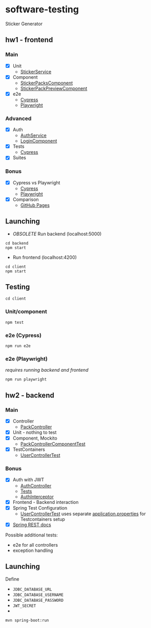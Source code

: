 # software-testing

Sticker Generator

## hw1 - frontend

### Main

* [x] Unit
    * [StickerService](https://github.com/andrey-star/software-testing/blob/master/client/src/app/services/sticker.service.spec.ts)
* [x] Component
    * [StickerPacksComponent](https://github.com/andrey-star/software-testing/blob/master/client/src/app/components/sticker-packs/sticker-packs.component.spec.ts)
    * [StickerPackPreviewComponent](https://github.com/andrey-star/software-testing/blob/master/client/src/app/components/sticker-pack-preview/sticker-pack-preview.component.spec.ts)
* [x] e2e
    * [Cypress](https://github.com/andrey-star/software-testing/blob/master/client/cypress/integration/spec.ts)
    * [Playwright](https://github.com/andrey-star/software-testing/blob/master/client/playwright/spec.ts)

### Advanced

* [x] Auth
    * [AuthService](https://github.com/andrey-star/software-testing/blob/master/client/src/app/services/auth.service.ts)
    * [LoginComponent](https://github.com/andrey-star/software-testing/blob/master/client/src/app/components/login/login.component.ts)
* [x] Tests
    * [Cypress](https://github.com/andrey-star/software-testing/blob/master/client/cypress/integration/spec.ts)
* [x] Suites

### Bonus

* [x] Cypress vs Playwright
    * [Cypress](https://github.com/andrey-star/software-testing/blob/master/client/cypress/integration/spec.ts)
    * [Playwright](https://github.com/andrey-star/software-testing/blob/master/client/playwright/spec.ts)
* [x] Comparison
    * [GitHub Pages](https://andrey-star.github.io/software-testing)

## Launching

* *OBSOLETE* Run backend (localhost:5000)

```shell
cd backend
npm start
```

* Run frontend (localhost:4200)

```shell
cd client
npm start
```

## Testing

```shell
cd client
```

### Unit/component

```shell
npm test
```

### e2e (Cypress)

```shell
npm run e2e
```

### e2e (Playwright)

*requires running backend and frontend*

```shell
npm run playwright
```

## hw2 - backend

### Main

* [x] Controller
    * [PackController](https://github.com/andrey-star/software-testing/blob/master/backend/src/main/java/sticker/controller/PackController.java)
* [x] Unit - nothing to test
* [x] Component, Mockito
    * [PackControllerComponentTest](https://github.com/andrey-star/software-testing/blob/master/backend/src/test/java/sticker/controller/PackControllerComponentTest.java)
* [x] TestContainers
    * [UserControllerTest](https://github.com/andrey-star/software-testing/blob/master/backend/src/test/java/sticker/controller/UserControllerTest.java)

### Bonus

* [x] Auth with JWT
    * [AuthController](https://github.com/andrey-star/software-testing/blob/master/backend/src/main/java/sticker/auth/AuthController.java)
    * [Tests](https://github.com/andrey-star/software-testing/blob/master/backend/src/test/java/sticker/auth/AuthControllerTest.java)
    * [AuthInterceptor](https://github.com/andrey-star/software-testing/blob/master/client/src/app/services/auth.interceptor.ts)
* [x] Frontend - Backend interaction
* [x] Spring Test Configuration
    * [UserControllerTest](https://github.com/andrey-star/software-testing/blob/master/backend/src/test/java/sticker/controller/UserControllerTest.java)
      uses
      separate [application.properties](https://github.com/andrey-star/software-testing/blob/master/backend/src/test/resources/application-testcontainers.properties)
      for Testcontainers setup
* [x] [Spring REST docs](https://github.com/andrey-star/software-testing/tree/master/backend/snippets/Current%20user)

Possible additional tests:

* e2e for all controllers
* exception handling

## Launching

Define

* `JDBC_DATABASE_URL`
* `JDBC_DATABASE_USERNAME`
* `JDBC_DATABASE_PASSWORD`
* `JWT_SECRET`
*

```shell
mvn spring-boot:run
```
